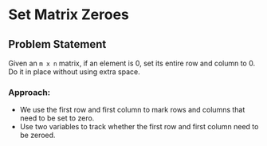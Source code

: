 # Set Matrix Zeroes

## Problem Statement
Given an `m x n` matrix, if an element is 0, set its entire row and column to 0. Do it in place without using extra space.

### Approach:
- We use the first row and first column to mark rows and columns that need to be set to zero.
- Use two variables to track whether the first row and first column need to be zeroed.

